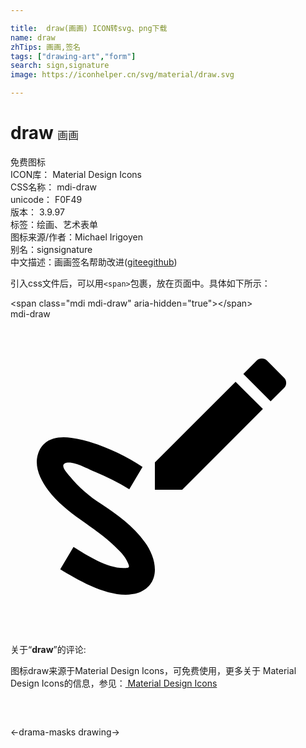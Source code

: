 ```yaml
---

title:  draw(画画) ICON转svg、png下载
name: draw
zhTips: 画画,签名
tags: ["drawing-art","form"]
search: sign,signature
image: https://iconhelper.cn/svg/material/draw.svg

---
```


# draw  <small style="font-size: 60%;font-weight: 100">画画</small>


<div class="detail-page">
<p>
<span><span class="badge-success badge">免费图标</span> </span>
<br/>
<span>
ICON库：
<span class="badge-secondary badge">Material Design Icons</span> 
</span>
<br/>
<span>
CSS名称：
<span class="badge-secondary badge">mdi-draw</span> 
</span>
<br/>
<span>
unicode：
<span class="badge-secondary badge">F0F49</span> 
<copy-btn content='F0F49' btn-title=""></copy-btn>
<copy-btn :content='String.fromCodePoint(parseInt("F0F49", 16))' btn-title="复制U"></copy-btn>
</span>
<br/>
<span>
版本：
<span class="badge-secondary badge">3.9.97</span> 
</span><br/><span>标签：<span class="badge-light badge"><router-link to="/tags/drawing-art.html">绘画、艺术</router-link></span><span class="badge-light badge"><router-link to="/tags/form.html">表单</router-link></span></span>
<br/>
<span>图标来源/作者：<span class="badge-light badge">Michael Irigoyen</span></span> 
<br/>
<span>别名：<span class="badge-light badge">sign</span><span class="badge-light badge">signature</span></span><br/><span class="zh-detail">中文描述：<span class="badge-primary badge">画画</span><span class="badge-primary badge">签名</span><span class="help-link"><span>帮助改进</span>(<a href="https://gitee.com/liuwave/icon-helper/edit/master/json/material/draw.json" target="_blank" rel="noopener noreferrer">gitee</a><a href="https://github.com/liuwave/icon-helper/edit/master/json/material/draw.json" target="_blank" rel="noopener noreferrer">github</a></span>)</span><br/>
</p>
</div>
<div class="alert alert-dark">
  <i class="mdi mdi-draw mdi-48px"></i>
  <i class="mdi mdi-draw mdi-36px"></i>
  <i class="mdi mdi-draw mdi-24px"></i>
  <i class="mdi mdi-draw mdi-18px"></i>
</div>
<div>
  <p>引入css文件后，可以用<code>&lt;span&gt;</code>包裹，放在页面中。具体如下所示：    
  </p>
  <div class="alert alert-primary" style="font-size: 14px">
    &lt;span class="mdi mdi-draw" aria-hidden="true"&gt;&lt;/span&gt;
    <copy-btn content='<span class="mdi mdi-draw" aria-hidden="true"></span>'></copy-btn>
  </div>
  <div class="alert alert-secondary">
    <i class="mdi mdi-draw"
    style="font-size: 24px"
    aria-hidden="true"></i> mdi-draw
    <copy-btn content="mdi-draw" btn-title="复制图标名称"></copy-btn>
  </div>
</div>
<div id="svg" class="svg-wrap">
<svg xmlns="http://www.w3.org/2000/svg" viewBox="0 0 24 24"><path d="M9.75 20.85C11.53 20.15 11.14 18.22 10.24 17C9.35 15.75 8.12 14.89 6.88 14.06C6 13.5 5.19 12.8 4.54 12C4.26 11.67 3.69 11.06 4.27 10.94C4.86 10.82 5.88 11.4 6.4 11.62C7.31 12 8.21 12.44 9.05 12.96L10.06 11.26C8.5 10.23 6.5 9.32 4.64 9.05C3.58 8.89 2.46 9.11 2.1 10.26C1.78 11.25 2.29 12.25 2.87 13.03C4.24 14.86 6.37 15.74 7.96 17.32C8.3 17.65 8.71 18.04 8.91 18.5C9.12 18.94 9.07 18.97 8.6 18.97C7.36 18.97 5.81 18 4.8 17.36L3.79 19.06C5.32 20 7.88 21.47 9.75 20.85M20.84 5.25C21.06 5.03 21.06 4.67 20.84 4.46L19.54 3.16C19.33 2.95 18.97 2.95 18.76 3.16L17.74 4.18L19.82 6.26M11 10.92V13H13.08L19.23 6.85L17.15 4.77L11 10.92Z" /></svg>
</div>
<detail full-name='mdi-draw'></detail>
<div class="icon-detail__container">
<p>关于“<b>draw</b>”的评论:</p>
</div>
<Vssue title="关于“draw”的评论" />    
<div><p>图标draw来源于Material Design Icons，可免费使用，更多关于 Material Design Icons的信息，参见：<a target="_blank" href="https://iconhelper.cn/material.html"> Material Design Icons</a>
</p></div>

<div style="padding:2rem 0 " class="page-nav"><p class="inner"><span class="prev">←<router-link to="/icon/drama-masks.html">drama-masks</router-link></span> <span class="next"><router-link to="/icon/drawing.html">drawing</router-link>→</span></p></div>

